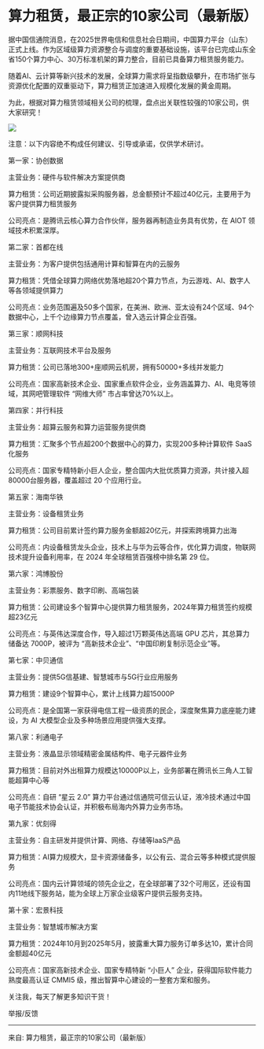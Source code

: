  
# 算力租赁，最正宗的10家公司（最新版）

 据中国信通院消息，在2025世界电信和信息社会日期间，中国算力平台（山东）正式上线。作为区域级算力资源整合与调度的重要基础设施，该平台已完成山东全省150个算力中心、30万标准机架的算力整合，目前已具备算力租赁服务能力。

随着AI、云计算等新兴技术的发展，全球算力需求将呈指数级攀升，在市场扩张与资源优化配置的双重驱动下，算力租赁正加速进入规模化发展的黄金周期。

为此，根据对算力租赁领域相关公司的梳理，盘点出关联性较强的10家公司，供大家研究！

![](https://pics7.baidu.com/feed/b7fd5266d016092453a9b79a0f7bdef5e7cd342b.jpeg@f_auto?token=8fa2cbb549aa669a5d6bc78ef1b57e9a)

注意：以下内容绝不构成任何建议、引导或承诺，仅供学术研讨。

第一家：协创数据

主营业务：硬件与软件解决方案提供商

算力租赁：公司近期披露拟采购服务器，总金额预计不超过40亿元，主要用于为客户提供算力租赁服务

公司亮点：是腾讯云核心算力合作伙伴，服务器再制造业务具有优势，在 AIOT 领域技术积累深厚。

第二家：首都在线

主营业务：为客户提供包括通用计算和智算在内的云服务

算力租赁：凭借全球算力网络优势落地超20个算力节点，为云游戏、AI、数字人等各领域提供算力

公司亮点：业务范围遍及50多个国家，在美洲、欧洲、亚太设有24个区域、94个数据中心，上千个边缘算力节点覆盖，曾入选云计算企业百强。

第三家：顺网科技

主营业务：互联网技术平台及服务

算力租赁：公司已落地300+座顺网云机房，拥有50000+多线并发能力

公司亮点：国家高新技术企业、国家重点软件企业，业务涵盖算力、AI、电竞等领域，其网吧管理软件 “网维大师” 市占率曾达70%以上。

第四家：并行科技

主营业务：超算云服务和算力运营服务提供商

算力租赁：汇聚多个节点超200个数据中心的算力，实现200多种计算软件 SaaS 化服务

公司亮点：国家专精特新小巨人企业，整合国内大批优质算力资源，共计接入超80000台服务器，覆盖超过 20 个应用行业。

第五家：海南华铁

主营业务：设备租赁业务

算力租赁：公司目前累计签约算力服务金额超20亿元，并探索跨境算力出海

公司亮点：内设备租赁龙头企业，技术上与华为云等合作，优化算力调度，物联网技术提升设备利用率，在 2024 年全球租赁百强榜中排名第 29 位。

第六家：鸿博股份

主营业务：彩票服务、数字印刷、高端包装

算力租赁：公司建设多个智算中心提供算力租赁服务，2024年算力租赁签约规模超23亿元

公司亮点：与英伟达深度合作，导入超过1万颗英伟达高端 GPU 芯片，其总算力储备达 7000P，被评为 “高新技术企业”、“中国印刷复制示范企业”等。

第七家：中贝通信

主营业务：提供5G信基建、智慧城市与5G行业应用服务

算力租赁：建设9个智算中心，累计上线算力超15000P

公司亮点：是全国第一家获得电信工程一级资质的民企，深度聚焦算力底座能力建设，为 AI 大模型企业及多种场景应用提供强大支撑。

第八家：利通电子

主营业务：液晶显示领域精密金属结构件、电子元器件业务

算力租赁：目前对外出租算力规模达10000P以上，业务部署在腾讯长三角人工智能超算中心等

公司亮点：自研 “星云 2.0” 算力平台通过信通院可信云认证，液冷技术通过中国电子节能技术协会认证，并积极布局海内外算力业务市场。

第九家：优刻得

主营业务：自主研发并提供计算、网络、存储等IaaS产品

算力租赁：AI算力规模大，显卡资源储备多，以公有云、混合云等多种模式提供服务

公司亮点：国内云计算领域的领先企业之，在全球部署了32个可用区，还设有国内11地线下服务站，能为全球上万家企业级客户提供云服务支持。

第十家：宏景科技

主营业务：智慧城市解决方案

算力租赁：2024年10月到2025年5月，披露重大算力服务订单多达10，累计合同金额超40亿元

公司亮点：国家高新技术企业、国家专精特新 “小巨人” 企业，获得国际软件能力熟度最高认证 CMMI5 级，推出智算中心建设的一整套方案和服务。

关注我，每天了解更多知识干货！

举报/反馈

 
---
来自: 算力租赁，最正宗的10家公司（最新版）